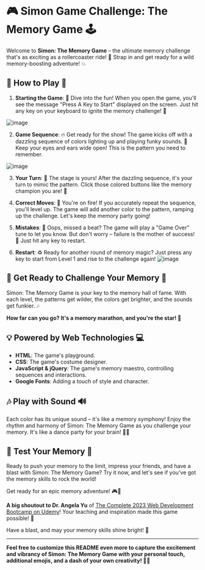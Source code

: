 # 🎮 Simon Game Challenge: The Memory Game 🕹️

Welcome to **Simon: The Memory Game** – the ultimate memory challenge that's as exciting as a rollercoaster ride! 🎢 Strap in and get ready for a wild memory-boosting adventure! 💥

## 🌟 How to Play 🌟

1. **Starting the Game**: 🚀 Dive into the fun! When you open the game, you'll see the message "Press A Key to Start" displayed on the screen. Just hit any key on your keyboard to ignite the memory challenge! 🎉

![image](https://github.com/YawBoah/Simon-Game-Challenge/assets/126890146/d165be9b-af2f-4bc9-a17a-45e38bf6a8e2)

2. **Game Sequence**: 🔥 Get ready for the show! The game kicks off with a dazzling sequence of colors lighting up and playing funky sounds. 🎵 Keep your eyes and ears wide open! This is the pattern you need to remember.

![image](https://github.com/YawBoah/Simon-Game-Challenge/assets/126890146/825390f8-82fc-45b8-bd38-12a164405981)

3. **Your Turn**: 🤩 The stage is yours! After the dazzling sequence, it's your turn to mimic the pattern. Click those colored buttons like the memory champion you are! 💪

4. **Correct Moves**: 🌈 You're on fire! If you accurately repeat the sequence, you'll level up. The game will add another color to the pattern, ramping up the challenge. Let's keep the memory party going!

5. **Mistakes**: 🚫 Oops, missed a beat? The game will play a "Game Over" tune to let you know. But don't worry – failure is the mother of success! 🙌 Just hit any key to restart.

6. **Restart**: ♻️ Ready for another round of memory magic? Just press any key to start from Level 1 and rise to the challenge again!
![image](https://github.com/YawBoah/Simon-Game-Challenge/assets/126890146/922cd485-547b-4463-824d-2cfd19f47cf8)

## 🚀 Get Ready to Challenge Your Memory 🧠

Simon: The Memory Game is your key to the memory hall of fame. With each level, the patterns get wilder, the colors get brighter, and the sounds get funkier. 🎶

**How far can you go? It's a memory marathon, and you're the star! 🌟**

## 💡 Powered by Web Technologies 💻

- **HTML**: The game's playground.
- **CSS**: The game's costume designer.
- **JavaScript & jQuery**: The game's memory maestro, controlling sequences and interactions.
- **Google Fonts**: Adding a touch of style and character.

## 🎶 Play with Sound 🔊

Each color has its unique sound – it's like a memory symphony! Enjoy the rhythm and harmony of Simon: The Memory Game as you challenge your memory. It's like a dance party for your brain! 🎉💃

## 🧠 Test Your Memory 🧠

Ready to push your memory to the limit, impress your friends, and have a blast with Simon: The Memory Game? Try it now, and let's see if you've got the memory skills to rock the world!

Get ready for an epic memory adventure! 🎮🌈

**A big shoutout to Dr. Angela Yu** of [The Complete 2023 Web Development Bootcamp on Udemy](https://www.udemy.com/course/the-complete-web-development-bootcamp/)! Your teaching and inspiration made this game possible! 🙏

Have a blast, and may your memory skills shine bright! 💫

---

**Feel free to customize this README even more to capture the excitement and vibrancy of Simon: The Memory Game with your personal touch, additional emojis, and a dash of your own creativity! 🎨🌈**
